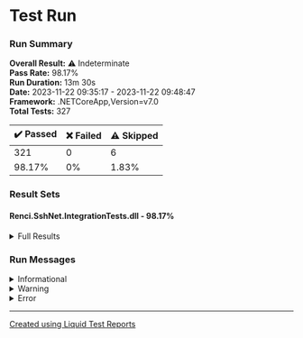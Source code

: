 ﻿
# Test Run
### Run Summary

<p>
<strong>Overall Result:</strong> ⚠️ Indeterminate <br />
<strong>Pass Rate:</strong> 98.17% <br />
<strong>Run Duration:</strong> 13m 30s  <br />
<strong>Date:</strong> 2023-11-22 09:35:17 - 2023-11-22 09:48:47 <br />
<strong>Framework:</strong> .NETCoreApp,Version=v7.0 <br />
<strong>Total Tests:</strong> 327 <br />
</p>

<table>
<thead>
<tr>
<th>✔️ Passed</th>
<th>❌ Failed</th>
<th>⚠️ Skipped</th>
</tr>
</thead>
<tbody>
<tr>
<td>321</td>
<td>0</td>
<td>6</td>
</tr>
<tr>
<td>98.17%</td>
<td>0%</td>
<td>1.83%</td>
</tr>
</tbody>
</table>

### Result Sets
#### Renci.SshNet.IntegrationTests.dll - 98.17%
<details>
<summary>Full Results</summary>
<table>
<thead>
<tr>
<th>Result</th>
<th>Test</th>
<th>Duration</th>
</tr>
</thead>
<tr>
<td> ✔️ Passed </td>
<td>Multifactor_PublicKey</td>
<td>2s 452ms</td>
</tr>
<tr>
<td> ✔️ Passed </td>
<td>Multifactor_PublicKey_Connect_Then_Reconnect</td>
<td>2s 636ms</td>
</tr>
<tr>
<td> ✔️ Passed </td>
<td>Multifactor_PublicKeyWithPassPhrase</td>
<td>1s 739ms</td>
</tr>
<tr>
<td> ✔️ Passed </td>
<td>Multifactor_PublicKeyWithEmptyPassPhrase</td>
<td>963ms</td>
</tr>
<tr>
<td> ✔️ Passed </td>
<td>Multifactor_PublicKey_MultiplePrivateKey</td>
<td>1s 714ms</td>
</tr>
<tr>
<td> ✔️ Passed </td>
<td>Multifactor_PublicKey_MultipleAuthenticationMethod</td>
<td>1s 725ms</td>
</tr>
<tr>
<td> ✔️ Passed </td>
<td>Multifactor_KeyboardInteractiveAndPublicKey</td>
<td>1s 680ms</td>
</tr>
<tr>
<td> ✔️ Passed </td>
<td>Multifactor_Password_ExceedsPartialSuccessLimit</td>
<td>1s 116ms</td>
</tr>
<tr>
<td> ✔️ Passed </td>
<td>Multifactor_Password_MatchPartialSuccessLimit</td>
<td>1s 148ms</td>
</tr>
<tr>
<td> ✔️ Passed </td>
<td>Multifactor_Password_Or_PublicKeyAndKeyboardInteractive</td>
<td>1s 709ms</td>
</tr>
<tr>
<td> ✔️ Passed </td>
<td>Multifactor_Password_Or_PublicKeyAndPassword_BadPassword</td>
<td>4s 623ms</td>
</tr>
<tr>
<td> ✔️ Passed </td>
<td>Multifactor_PasswordAndPublicKey_Or_PasswordAndPassword</td>
<td>3s 546ms</td>
</tr>
<tr>
<td> ✔️ Passed </td>
<td>Multifactor_PasswordAndPassword_Or_PublicKey</td>
<td>1s 277ms</td>
</tr>
<tr>
<td> ✔️ Passed </td>
<td>Multifactor_Password_Or_Password</td>
<td>1s 245ms</td>
</tr>
<tr>
<td> ✔️ Passed </td>
<td>KeyboardInteractive_PasswordExpired</td>
<td>1s 308ms</td>
</tr>
<tr>
<td> ✔️ Passed </td>
<td>KeyboardInteractiveConnectionInfo</td>
<td>1s 66ms</td>
</tr>
<tr>
<td> ✔️ Passed </td>
<td>TripledesCbc</td>
<td>1s 474ms</td>
</tr>
<tr>
<td> ✔️ Passed </td>
<td>Aes128Cbc</td>
<td>1s 439ms</td>
</tr>
<tr>
<td> ✔️ Passed </td>
<td>Aes192Cbc</td>
<td>1s 469ms</td>
</tr>
<tr>
<td> ✔️ Passed </td>
<td>Aes256Cbc</td>
<td>1s 482ms</td>
</tr>
<tr>
<td> ✔️ Passed </td>
<td>Aes128Ctr</td>
<td>1s 478ms</td>
</tr>
<tr>
<td> ✔️ Passed </td>
<td>Aes192Ctr</td>
<td>1s 469ms</td>
</tr>
<tr>
<td> ✔️ Passed </td>
<td>Aes256Ctr</td>
<td>1s 449ms</td>
</tr>
<tr>
<td> ✔️ Passed </td>
<td>Common_CreateMoreChannelsThanMaxSessions</td>
<td>1s 149ms</td>
</tr>
<tr>
<td> ✔️ Passed </td>
<td>Common_DisposeAfterLossOfNetworkConnectivity</td>
<td>1s 478ms</td>
</tr>
<tr>
<td> ✔️ Passed </td>
<td>Common_DetectLossOfNetworkConnectivityThroughKeepAlive</td>
<td>1s 490ms</td>
</tr>
<tr>
<td> ✔️ Passed </td>
<td>Common_DetectConnectionResetThroughSftpInvocation</td>
<td>1s 389ms</td>
</tr>
<tr>
<td> ✔️ Passed </td>
<td>Common_LossOfNetworkConnectivityDisconnectAndConnect</td>
<td>2s 240ms</td>
</tr>
<tr>
<td> ✔️ Passed </td>
<td>Common_DetectLossOfNetworkConnectivityThroughSftpInvocation</td>
<td>1s 459ms</td>
</tr>
<tr>
<td> ✔️ Passed </td>
<td>Common_DetectSessionKilledOnServer</td>
<td>1s 340ms</td>
</tr>
<tr>
<td> ✔️ Passed </td>
<td>Common_HostKeyValidation_Failure</td>
<td>498ms</td>
</tr>
<tr>
<td> ✔️ Passed </td>
<td>Common_HostKeyValidation_Success</td>
<td>1s 129ms</td>
</tr>
<tr>
<td> ✔️ Passed </td>
<td>Common_HostKeyValidationSHA256_Success</td>
<td>1s 130ms</td>
</tr>
<tr>
<td> ✔️ Passed </td>
<td>Common_HostKeyValidationMD5_Success</td>
<td>1s 131ms</td>
</tr>
<tr>
<td> ✔️ Passed </td>
<td>Common_ServerRejectsConnection</td>
<td>811ms</td>
</tr>
<tr>
<td> ✔️ Passed </td>
<td>HmacMd5</td>
<td>1s 425ms</td>
</tr>
<tr>
<td> ✔️ Passed </td>
<td>HmacMd5_96</td>
<td>1s 450ms</td>
</tr>
<tr>
<td> ✔️ Passed </td>
<td>HmacSha1</td>
<td>1s 441ms</td>
</tr>
<tr>
<td> ✔️ Passed </td>
<td>HmacSha1_96</td>
<td>1s 458ms</td>
</tr>
<tr>
<td> ✔️ Passed </td>
<td>HmacSha2_256</td>
<td>1s 460ms</td>
</tr>
<tr>
<td> ✔️ Passed </td>
<td>HmacSha2_512</td>
<td>1s 418ms</td>
</tr>
<tr>
<td> ✔️ Passed </td>
<td>SshDss</td>
<td>2s 313ms</td>
</tr>
<tr>
<td> ✔️ Passed </td>
<td>SshRsa</td>
<td>1s 446ms</td>
</tr>
<tr>
<td> ✔️ Passed </td>
<td>SshRsaSha256</td>
<td>1s 411ms</td>
</tr>
<tr>
<td> ✔️ Passed </td>
<td>SshRsaSha512</td>
<td>1s 439ms</td>
</tr>
<tr>
<td> ✔️ Passed </td>
<td>SshEd25519</td>
<td>1s 398ms</td>
</tr>
<tr>
<td> ✔️ Passed </td>
<td>Curve25519Sha256</td>
<td>1s 469ms</td>
</tr>
<tr>
<td> ✔️ Passed </td>
<td>Curve25519Sha256Libssh</td>
<td>1s 470ms</td>
</tr>
<tr>
<td> ✔️ Passed </td>
<td>DiffieHellmanGroup1Sha1</td>
<td>3s 121ms</td>
</tr>
<tr>
<td> ✔️ Passed </td>
<td>DiffieHellmanGroup14Sha1</td>
<td>7s 649ms</td>
</tr>
<tr>
<td> ✔️ Passed </td>
<td>DiffieHellmanGroup14Sha256</td>
<td>7s 587ms</td>
</tr>
<tr>
<td> ✔️ Passed </td>
<td>DiffieHellmanGroup16Sha512</td>
<td>25s 529ms</td>
</tr>
<tr>
<td> ⚠️ Skipped </td>
<td>DiffieHellmanGroup18Sha512</td>
<td></td>
</tr>
<tr>
<td> ✔️ Passed </td>
<td>DiffieHellmanGroupExchangeSha1</td>
<td>7s 598ms</td>
</tr>
<tr>
<td> ✔️ Passed </td>
<td>DiffieHellmanGroupExchangeSha256</td>
<td>7s 635ms</td>
</tr>
<tr>
<td> ✔️ Passed </td>
<td>EcdhSha2Nistp256</td>
<td>1s 804ms</td>
</tr>
<tr>
<td> ✔️ Passed </td>
<td>EcdhSha2Nistp384</td>
<td>1s 983ms</td>
</tr>
<tr>
<td> ✔️ Passed </td>
<td>EcdhSha2Nistp521</td>
<td>2s 265ms</td>
</tr>
<tr>
<td> ✔️ Passed </td>
<td>SshDss</td>
<td>838ms</td>
</tr>
<tr>
<td> ✔️ Passed </td>
<td>SshRsa</td>
<td>1s 460ms</td>
</tr>
<tr>
<td> ✔️ Passed </td>
<td>SshRsaSha256</td>
<td>1s 461ms</td>
</tr>
<tr>
<td> ✔️ Passed </td>
<td>SshRsaSha512</td>
<td>1s 428ms</td>
</tr>
<tr>
<td> ✔️ Passed </td>
<td>Ecdsa256</td>
<td>849ms</td>
</tr>
<tr>
<td> ✔️ Passed </td>
<td>Ecdsa384</td>
<td>3s 198ms</td>
</tr>
<tr>
<td> ✔️ Passed </td>
<td>Ecdsa521</td>
<td>3s 150ms</td>
</tr>
<tr>
<td> ✔️ Passed </td>
<td>Ed25519</td>
<td>3s 220ms</td>
</tr>
<tr>
<td> ✔️ Passed </td>
<td>Upload_And_Download_FileStream</td>
<td>162ms</td>
</tr>
<tr>
<td> ✔️ Passed </td>
<td>Scp_Download_Stream_DirectoryDoesNotExist</td>
<td>2s 245ms</td>
</tr>
<tr>
<td> ✔️ Passed </td>
<td>Scp_Download_Stream_DirectoryDoesNotExist</td>
<td>2s 239ms</td>
</tr>
<tr>
<td> ✔️ Passed </td>
<td>Scp_Download_Stream_FileDoesNotExist</td>
<td>2s 223ms</td>
</tr>
<tr>
<td> ✔️ Passed </td>
<td>Scp_Download_DirectoryInfo_DirectoryDoesNotExist</td>
<td>2s 229ms</td>
</tr>
<tr>
<td> ✔️ Passed </td>
<td>Scp_Download_DirectoryInfo_ExistingFile</td>
<td>3s 44ms</td>
</tr>
<tr>
<td> ✔️ Passed </td>
<td>Scp_Download_DirectoryInfo_ExistingDirectory</td>
<td>3s 130ms</td>
</tr>
<tr>
<td> ✔️ Passed </td>
<td>Scp_Download_DirectoryInfo_ExistingDirectory</td>
<td>3s 138ms</td>
</tr>
<tr>
<td> ✔️ Passed </td>
<td>Scp_Download_FileInfo_DirectoryDoesNotExist</td>
<td>2s 211ms</td>
</tr>
<tr>
<td> ✔️ Passed </td>
<td>Scp_Download_FileInfo_FileDoesNotExist</td>
<td>2s 252ms</td>
</tr>
<tr>
<td> ✔️ Passed </td>
<td>Scp_Download_FileInfo_ExistingDirectory</td>
<td>2s 270ms</td>
</tr>
<tr>
<td> ✔️ Passed </td>
<td>Scp_Download_FileInfo_ExistingFile</td>
<td>3s 31ms</td>
</tr>
<tr>
<td> ✔️ Passed </td>
<td>Scp_Download_FileInfo_ExistingFile</td>
<td>3s 39ms</td>
</tr>
<tr>
<td> ✔️ Passed </td>
<td>Scp_Download_FileInfo_ExistingFile</td>
<td>3s 19ms</td>
</tr>
<tr>
<td> ✔️ Passed </td>
<td>Scp_Download_FileInfo_ExistingFile</td>
<td>3s 58ms</td>
</tr>
<tr>
<td> ✔️ Passed </td>
<td>Scp_Download_FileInfo_ExistingFile</td>
<td>3s 47ms</td>
</tr>
<tr>
<td> ✔️ Passed </td>
<td>Scp_Download_FileInfo_ExistingFile</td>
<td>3s 70ms</td>
</tr>
<tr>
<td> ✔️ Passed </td>
<td>Scp_Download_Stream_ExistingDirectory</td>
<td>2s 261ms</td>
</tr>
<tr>
<td> ✔️ Passed </td>
<td>Scp_Download_Stream_ExistingFile</td>
<td>2s 988ms</td>
</tr>
<tr>
<td> ✔️ Passed </td>
<td>Scp_Download_Stream_ExistingFile</td>
<td>2s 990ms</td>
</tr>
<tr>
<td> ✔️ Passed </td>
<td>Scp_Download_Stream_ExistingFile</td>
<td>3s 40ms</td>
</tr>
<tr>
<td> ✔️ Passed </td>
<td>Scp_Download_Stream_ExistingFile</td>
<td>3s 38ms</td>
</tr>
<tr>
<td> ✔️ Passed </td>
<td>Scp_Download_Stream_ExistingFile</td>
<td>3s 39ms</td>
</tr>
<tr>
<td> ✔️ Passed </td>
<td>Scp_Download_Stream_ExistingFile</td>
<td>2s 990ms</td>
</tr>
<tr>
<td> ✔️ Passed </td>
<td>Scp_Upload_FileStream_DirectoryDoesNotExist</td>
<td>2s 242ms</td>
</tr>
<tr>
<td> ✔️ Passed </td>
<td>Scp_Upload_FileStream_ExistingDirectory</td>
<td>3s 57ms</td>
</tr>
<tr>
<td> ✔️ Passed </td>
<td>Scp_Upload_FileStream_ExistingFile</td>
<td>3s 767ms</td>
</tr>
<tr>
<td> ✔️ Passed </td>
<td>Scp_Upload_FileStream_FileDoesNotExist</td>
<td>3s 856ms</td>
</tr>
<tr>
<td> ✔️ Passed </td>
<td>Scp_Upload_FileStream_FileDoesNotExist</td>
<td>3s 800ms</td>
</tr>
<tr>
<td> ✔️ Passed </td>
<td>Scp_Upload_FileStream_FileDoesNotExist</td>
<td>3s 800ms</td>
</tr>
<tr>
<td> ✔️ Passed </td>
<td>Scp_Upload_FileStream_FileDoesNotExist</td>
<td>3s 769ms</td>
</tr>
<tr>
<td> ✔️ Passed </td>
<td>Scp_Upload_FileStream_FileDoesNotExist</td>
<td>3s 774ms</td>
</tr>
<tr>
<td> ✔️ Passed </td>
<td>Scp_Upload_FileInfo_DirectoryDoesNotExist</td>
<td>2s 979ms</td>
</tr>
<tr>
<td> ✔️ Passed </td>
<td>Scp_Upload_FileInfo_ExistingDirectory</td>
<td>3s 3ms</td>
</tr>
<tr>
<td> ✔️ Passed </td>
<td>Scp_Upload_FileInfo_ExistingFile</td>
<td>3s 763ms</td>
</tr>
<tr>
<td> ✔️ Passed </td>
<td>Scp_Upload_FileInfo_FileDoesNotExist</td>
<td>3s 800ms</td>
</tr>
<tr>
<td> ✔️ Passed </td>
<td>Scp_Upload_FileInfo_FileDoesNotExist</td>
<td>4s 700ms</td>
</tr>
<tr>
<td> ✔️ Passed </td>
<td>Scp_Upload_FileInfo_FileDoesNotExist</td>
<td>3s 806ms</td>
</tr>
<tr>
<td> ✔️ Passed </td>
<td>Scp_Upload_FileInfo_FileDoesNotExist</td>
<td>3s 799ms</td>
</tr>
<tr>
<td> ✔️ Passed </td>
<td>Scp_Upload_FileInfo_FileDoesNotExist</td>
<td>3s 860ms</td>
</tr>
<tr>
<td> ✔️ Passed </td>
<td>Scp_Upload_FileInfo_FileDoesNotExist</td>
<td>3s 801ms</td>
</tr>
<tr>
<td> ✔️ Passed </td>
<td>Scp_Upload_DirectoryInfo_DirectoryDoesNotExist</td>
<td>3s 15ms</td>
</tr>
<tr>
<td> ✔️ Passed </td>
<td>Scp_Upload_DirectoryInfo_ExistingDirectory</td>
<td>3s 971ms</td>
</tr>
<tr>
<td> ✔️ Passed </td>
<td>Scp_Upload_DirectoryInfo_ExistingDirectory</td>
<td>3s 951ms</td>
</tr>
<tr>
<td> ✔️ Passed </td>
<td>Scp_Upload_DirectoryInfo_ExistingDirectory</td>
<td>3s 194ms</td>
</tr>
<tr>
<td> ✔️ Passed </td>
<td>Scp_Upload_DirectoryInfo_ExistingFile</td>
<td>2s 234ms</td>
</tr>
<tr>
<td> ✔️ Passed </td>
<td>Create_directory_with_contents_and_list_it</td>
<td>206ms</td>
</tr>
<tr>
<td> ✔️ Passed </td>
<td>Create_directory_with_contents_and_list_it_async</td>
<td>202ms</td>
</tr>
<tr>
<td> ✔️ Passed </td>
<td>Test_Sftp_ListDirectory_Permission_Denied</td>
<td>163ms</td>
</tr>
<tr>
<td> ✔️ Passed </td>
<td>Sftp_UploadFile_FileStream (0)</td>
<td>782ms</td>
</tr>
<tr>
<td> ✔️ Passed </td>
<td>Sftp_UploadFile_FileStream (5242880)</td>
<td>1s 758ms</td>
</tr>
<tr>
<td> ✔️ Passed </td>
<td>Sftp_ConnectDisconnect_Serial</td>
<td>1m 15s </td>
</tr>
<tr>
<td> ✔️ Passed </td>
<td>Sftp_ConnectDisconnect_Parallel</td>
<td>2m 28s </td>
</tr>
<tr>
<td> ✔️ Passed </td>
<td>Sftp_BeginUploadFile</td>
<td>793ms</td>
</tr>
<tr>
<td> ✔️ Passed </td>
<td>Sftp_Create_ExistingFile</td>
<td>796ms</td>
</tr>
<tr>
<td> ✔️ Passed </td>
<td>Sftp_Create_DirectoryDoesNotExist</td>
<td>755ms</td>
</tr>
<tr>
<td> ✔️ Passed </td>
<td>Sftp_Create_FileDoesNotExist</td>
<td>885ms</td>
</tr>
<tr>
<td> ✔️ Passed </td>
<td>Sftp_AppendAllLines_NoEncoding_ExistingFile</td>
<td>787ms</td>
</tr>
<tr>
<td> ✔️ Passed </td>
<td>Sftp_AppendAllLines_NoEncoding_DirectoryDoesNotExist</td>
<td>774ms</td>
</tr>
<tr>
<td> ✔️ Passed </td>
<td>Sftp_AppendAllLines_NoEncoding_FileDoesNotExist</td>
<td>789ms</td>
</tr>
<tr>
<td> ✔️ Passed </td>
<td>Sftp_AppendAllText_NoEncoding_ExistingFile</td>
<td>796ms</td>
</tr>
<tr>
<td> ✔️ Passed </td>
<td>Sftp_AppendAllText_NoEncoding_DirectoryDoesNotExist</td>
<td>784ms</td>
</tr>
<tr>
<td> ✔️ Passed </td>
<td>Sftp_AppendAllText_NoEncoding_FileDoesNotExist</td>
<td>789ms</td>
</tr>
<tr>
<td> ✔️ Passed </td>
<td>Sftp_AppendText_NoEncoding_ExistingFile</td>
<td>794ms</td>
</tr>
<tr>
<td> ✔️ Passed </td>
<td>Sftp_AppendText_NoEncoding_DirectoryDoesNotExist</td>
<td>753ms</td>
</tr>
<tr>
<td> ✔️ Passed </td>
<td>Sftp_AppendText_NoEncoding_FileDoesNotExist</td>
<td>783ms</td>
</tr>
<tr>
<td> ✔️ Passed </td>
<td>Sftp_AppendAllLines_Encoding_ExistingFile</td>
<td>795ms</td>
</tr>
<tr>
<td> ✔️ Passed </td>
<td>Sftp_AppendAllLines_Encoding_DirectoryDoesNotExist</td>
<td>760ms</td>
</tr>
<tr>
<td> ✔️ Passed </td>
<td>Sftp_AppendAllLines_Encoding_FileDoesNotExist</td>
<td>782ms</td>
</tr>
<tr>
<td> ✔️ Passed </td>
<td>Sftp_AppendAllText_Encoding_ExistingFile</td>
<td>787ms</td>
</tr>
<tr>
<td> ✔️ Passed </td>
<td>Sftp_AppendAllText_Encoding_DirectoryDoesNotExist</td>
<td>769ms</td>
</tr>
<tr>
<td> ✔️ Passed </td>
<td>Sftp_AppendAllText_Encoding_FileDoesNotExist</td>
<td>781ms</td>
</tr>
<tr>
<td> ✔️ Passed </td>
<td>Sftp_AppendText_Encoding_ExistingFile</td>
<td>796ms</td>
</tr>
<tr>
<td> ✔️ Passed </td>
<td>Sftp_AppendText_Encoding_DirectoryDoesNotExist</td>
<td>750ms</td>
</tr>
<tr>
<td> ✔️ Passed </td>
<td>Sftp_AppendText_Encoding_FileDoesNotExist</td>
<td>775ms</td>
</tr>
<tr>
<td> ✔️ Passed </td>
<td>Sftp_CreateText_NoEncoding_ExistingFile</td>
<td>807ms</td>
</tr>
<tr>
<td> ✔️ Passed </td>
<td>Sftp_CreateText_NoEncoding_DirectoryDoesNotExist</td>
<td>767ms</td>
</tr>
<tr>
<td> ✔️ Passed </td>
<td>Sftp_CreateText_NoEncoding_FileDoesNotExist</td>
<td>784ms</td>
</tr>
<tr>
<td> ✔️ Passed </td>
<td>Sftp_CreateText_Encoding_ExistingFile</td>
<td>793ms</td>
</tr>
<tr>
<td> ✔️ Passed </td>
<td>Sftp_CreateText_Encoding_DirectoryDoesNotExist</td>
<td>763ms</td>
</tr>
<tr>
<td> ✔️ Passed </td>
<td>Sftp_CreateText_Encoding_FileDoesNotExist</td>
<td>807ms</td>
</tr>
<tr>
<td> ✔️ Passed </td>
<td>Sftp_DownloadFile_FileDoesNotExist</td>
<td>765ms</td>
</tr>
<tr>
<td> ✔️ Passed </td>
<td>Sftp_ReadAllBytes_ExistingFile</td>
<td>799ms</td>
</tr>
<tr>
<td> ✔️ Passed </td>
<td>Sftp_ReadAllBytes_FileDoesNotExist</td>
<td>765ms</td>
</tr>
<tr>
<td> ✔️ Passed </td>
<td>Sftp_ReadAllLines_NoEncoding_ExistingFile</td>
<td>794ms</td>
</tr>
<tr>
<td> ✔️ Passed </td>
<td>Sftp_ReadAllLines_NoEncoding_FileDoesNotExist</td>
<td>767ms</td>
</tr>
<tr>
<td> ✔️ Passed </td>
<td>Sftp_ReadAllLines_Encoding_ExistingFile</td>
<td>781ms</td>
</tr>
<tr>
<td> ✔️ Passed </td>
<td>Sftp_ReadAllLines_Encoding_FileDoesNotExist</td>
<td>766ms</td>
</tr>
<tr>
<td> ✔️ Passed </td>
<td>Sftp_ReadAllText_NoEncoding_ExistingFile</td>
<td>771ms</td>
</tr>
<tr>
<td> ✔️ Passed </td>
<td>Sftp_ReadAllText_NoEncoding_FileDoesNotExist</td>
<td>779ms</td>
</tr>
<tr>
<td> ✔️ Passed </td>
<td>Sftp_ReadAllText_Encoding_ExistingFile</td>
<td>789ms</td>
</tr>
<tr>
<td> ✔️ Passed </td>
<td>Sftp_ReadAllText_Encoding_FileDoesNotExist</td>
<td>769ms</td>
</tr>
<tr>
<td> ✔️ Passed </td>
<td>Sftp_ReadLines_NoEncoding_ExistingFile</td>
<td>784ms</td>
</tr>
<tr>
<td> ✔️ Passed </td>
<td>Sftp_ReadLines_NoEncoding_FileDoesNotExist</td>
<td>765ms</td>
</tr>
<tr>
<td> ✔️ Passed </td>
<td>Sftp_ReadLines_Encoding_ExistingFile</td>
<td>773ms</td>
</tr>
<tr>
<td> ✔️ Passed </td>
<td>Sftp_ReadLines_Encoding_FileDoesNotExist</td>
<td>765ms</td>
</tr>
<tr>
<td> ✔️ Passed </td>
<td>Sftp_WriteAllBytes_DirectoryDoesNotExist</td>
<td>770ms</td>
</tr>
<tr>
<td> ✔️ Passed </td>
<td>Sftp_WriteAllBytes_ExistingFile</td>
<td>821ms</td>
</tr>
<tr>
<td> ✔️ Passed </td>
<td>Sftp_WriteAllBytes_FileDoesNotExist</td>
<td>778ms</td>
</tr>
<tr>
<td> ✔️ Passed </td>
<td>Sftp_WriteAllLines_IEnumerable_NoEncoding_DirectoryDoesNotExist</td>
<td>770ms</td>
</tr>
<tr>
<td> ✔️ Passed </td>
<td>Sftp_WriteAllLines_IEnumerable_NoEncoding_ExistingFile</td>
<td>798ms</td>
</tr>
<tr>
<td> ✔️ Passed </td>
<td>Sftp_WriteAllLines_IEnumerable_NoEncoding_FileDoesNotExist</td>
<td>790ms</td>
</tr>
<tr>
<td> ✔️ Passed </td>
<td>Sftp_WriteAllLines_IEnumerable_Encoding_DirectoryDoesNotExist</td>
<td>807ms</td>
</tr>
<tr>
<td> ✔️ Passed </td>
<td>Sftp_WriteAllLines_IEnumerable_Encoding_ExistingFile</td>
<td>807ms</td>
</tr>
<tr>
<td> ✔️ Passed </td>
<td>Sftp_WriteAllLines_IEnumerable_Encoding_FileDoesNotExist</td>
<td>787ms</td>
</tr>
<tr>
<td> ✔️ Passed </td>
<td>Sftp_WriteAllLines_Array_NoEncoding_DirectoryDoesNotExist</td>
<td>758ms</td>
</tr>
<tr>
<td> ✔️ Passed </td>
<td>Sftp_WriteAllLines_Array_NoEncoding_ExistingFile</td>
<td>795ms</td>
</tr>
<tr>
<td> ✔️ Passed </td>
<td>Sftp_WriteAllLines_Array_NoEncoding_FileDoesNotExist</td>
<td>772ms</td>
</tr>
<tr>
<td> ✔️ Passed </td>
<td>Sftp_WriteAllLines_Array_Encoding_DirectoryDoesNotExist</td>
<td>776ms</td>
</tr>
<tr>
<td> ✔️ Passed </td>
<td>Sftp_WriteAllLines_Array_Encoding_ExistingFile</td>
<td>789ms</td>
</tr>
<tr>
<td> ✔️ Passed </td>
<td>Sftp_WriteAllLines_Array_Encoding_FileDoesNotExist</td>
<td>772ms</td>
</tr>
<tr>
<td> ✔️ Passed </td>
<td>Sftp_WriteAllText_NoEncoding_DirectoryDoesNotExist</td>
<td>769ms</td>
</tr>
<tr>
<td> ✔️ Passed </td>
<td>Sftp_WriteAllText_NoEncoding_ExistingFile</td>
<td>818ms</td>
</tr>
<tr>
<td> ✔️ Passed </td>
<td>Sftp_WriteAllText_NoEncoding_FileDoesNotExist</td>
<td>781ms</td>
</tr>
<tr>
<td> ✔️ Passed </td>
<td>Sftp_WriteAllText_Encoding_DirectoryDoesNotExist</td>
<td>768ms</td>
</tr>
<tr>
<td> ✔️ Passed </td>
<td>Sftp_WriteAllText_Encoding_ExistingFile</td>
<td>797ms</td>
</tr>
<tr>
<td> ✔️ Passed </td>
<td>Sftp_WriteAllText_Encoding_FileDoesNotExist</td>
<td>772ms</td>
</tr>
<tr>
<td> ✔️ Passed </td>
<td>Sftp_BeginDownloadFile_FileDoesNotExist</td>
<td>759ms</td>
</tr>
<tr>
<td> ✔️ Passed </td>
<td>Sftp_BeginListDirectory_DirectoryDoesNotExist</td>
<td>1s 502ms</td>
</tr>
<tr>
<td> ✔️ Passed </td>
<td>Sftp_BeginUploadFile_InputAndPath_DirectoryDoesNotExist</td>
<td>1s 578ms</td>
</tr>
<tr>
<td> ✔️ Passed </td>
<td>Sftp_BeginUploadFile_InputAndPath_FileDoesNotExist</td>
<td>790ms</td>
</tr>
<tr>
<td> ✔️ Passed </td>
<td>Sftp_BeginUploadFile_InputAndPath_ExistingFile</td>
<td>786ms</td>
</tr>
<tr>
<td> ✔️ Passed </td>
<td>Sftp_BeginUploadFile_InputAndPathAndCanOverride_CanOverrideIsFalse_DirectoryDoesNotExist</td>
<td>1s 590ms</td>
</tr>
<tr>
<td> ✔️ Passed </td>
<td>Sftp_BeginUploadFile_InputAndPathAndCanOverride_CanOverrideIsFalse_FileDoesNotExist</td>
<td>774ms</td>
</tr>
<tr>
<td> ✔️ Passed </td>
<td>Sftp_BeginUploadFile_InputAndPathAndCanOverride_CanOverrideIsFalse_ExistingFile</td>
<td>770ms</td>
</tr>
<tr>
<td> ✔️ Passed </td>
<td>Sftp_BeginUploadFile_InputAndPathAndCanOverride_CanOverrideIsTrue_DirectoryDoesNotExist</td>
<td>1s 602ms</td>
</tr>
<tr>
<td> ✔️ Passed </td>
<td>Sftp_BeginUploadFile_InputAndPathAndCanOverride_CanOverrideIsTrue_FileDoesNotExist</td>
<td>824ms</td>
</tr>
<tr>
<td> ✔️ Passed </td>
<td>Sftp_BeginUploadFile_InputAndPathAndCanOverride_CanOverrideIsTrue_ExistingFile</td>
<td>792ms</td>
</tr>
<tr>
<td> ✔️ Passed </td>
<td>Sftp_UploadAndDownloadBigFile</td>
<td>9s 175ms</td>
</tr>
<tr>
<td> ✔️ Passed </td>
<td>Sftp_CurrentWorkingDirectory</td>
<td>821ms</td>
</tr>
<tr>
<td> ✔️ Passed </td>
<td>Sftp_Exists</td>
<td>2s 399ms</td>
</tr>
<tr>
<td> ✔️ Passed </td>
<td>Sftp_ListDirectory</td>
<td>2s 355ms</td>
</tr>
<tr>
<td> ✔️ Passed </td>
<td>Sftp_ChangeDirectory_DirectoryDoesNotExist</td>
<td>1s 508ms</td>
</tr>
<tr>
<td> ✔️ Passed </td>
<td>Sftp_ChangeDirectory_DirectoryExists</td>
<td>2s 310ms</td>
</tr>
<tr>
<td> ✔️ Passed </td>
<td>Sftp_DownloadFile_MemoryStream</td>
<td>875ms</td>
</tr>
<tr>
<td> ✔️ Passed </td>
<td>Sftp_SubsystemExecution_Failed</td>
<td>2s 272ms</td>
</tr>
<tr>
<td> ✔️ Passed </td>
<td>Sftp_SftpFileStream_ReadAndWrite</td>
<td>823ms</td>
</tr>
<tr>
<td> ✔️ Passed </td>
<td>Sftp_SftpFileStream_SetLength_ReduceLength</td>
<td>850ms</td>
</tr>
<tr>
<td> ✔️ Passed </td>
<td>Sftp_SftpFileStream_Seek_BeyondEndOfFile_SeekOriginBegin</td>
<td>931ms</td>
</tr>
<tr>
<td> ✔️ Passed </td>
<td>Sftp_SftpFileStream_Seek_BeyondEndOfFile_SeekOriginEnd</td>
<td>991ms</td>
</tr>
<tr>
<td> ✔️ Passed </td>
<td>Sftp_SftpFileStream_Seek_NegativeOffSet_SeekOriginEnd</td>
<td>891ms</td>
</tr>
<tr>
<td> ✔️ Passed </td>
<td>Sftp_SftpFileStream_Seek_Issue253</td>
<td>821ms</td>
</tr>
<tr>
<td> ✔️ Passed </td>
<td>Sftp_SftpFileStream_Seek_WithinReadBuffer</td>
<td>921ms</td>
</tr>
<tr>
<td> ✔️ Passed </td>
<td>Sftp_SftpFileStream_SetLength_FileDoesNotExist</td>
<td>801ms</td>
</tr>
<tr>
<td> ✔️ Passed </td>
<td>Sftp_Open_Append_Write_ExistingFile</td>
<td>798ms</td>
</tr>
<tr>
<td> ✔️ Passed </td>
<td>Sftp_Open_Append_Write_FileDoesNotExist</td>
<td>790ms</td>
</tr>
<tr>
<td> ✔️ Passed </td>
<td>Sftp_Open_PathAndMode_ModeIsCreate_FileDoesNotExist</td>
<td>806ms</td>
</tr>
<tr>
<td> ✔️ Passed </td>
<td>Sftp_Open_PathAndMode_ModeIsCreate_ExistingFile</td>
<td>797ms</td>
</tr>
<tr>
<td> ✔️ Passed </td>
<td>Sftp_Open_PathAndModeAndAccess_ModeIsCreate_AccessIsReadWrite_FileDoesNotExist</td>
<td>783ms</td>
</tr>
<tr>
<td> ✔️ Passed </td>
<td>Sftp_Open_PathAndModeAndAccess_ModeIsCreate_AccessIsReadWrite_ExistingFile</td>
<td>788ms</td>
</tr>
<tr>
<td> ✔️ Passed </td>
<td>Sftp_Open_PathAndModeAndAccess_ModeIsCreate_AccessIsWrite_ExistingFile</td>
<td>777ms</td>
</tr>
<tr>
<td> ✔️ Passed </td>
<td>Sftp_Open_PathAndModeAndAccess_ModeIsCreate_AccessIsWrite_FileDoesNotExist</td>
<td>785ms</td>
</tr>
<tr>
<td> ✔️ Passed </td>
<td>Sftp_Open_CreateNew_Write_ExistingFile</td>
<td>793ms</td>
</tr>
<tr>
<td> ✔️ Passed </td>
<td>Sftp_Open_CreateNew_Write_FileDoesNotExist</td>
<td>791ms</td>
</tr>
<tr>
<td> ✔️ Passed </td>
<td>Sftp_Open_Open_Write_ExistingFile</td>
<td>808ms</td>
</tr>
<tr>
<td> ✔️ Passed </td>
<td>Sftp_Open_Open_Write_FileDoesNotExist</td>
<td>762ms</td>
</tr>
<tr>
<td> ✔️ Passed </td>
<td>Sftp_Open_OpenOrCreate_Write_ExistingFile</td>
<td>789ms</td>
</tr>
<tr>
<td> ✔️ Passed </td>
<td>Sftp_Open_OpenOrCreate_Write_FileDoesNotExist</td>
<td>797ms</td>
</tr>
<tr>
<td> ✔️ Passed </td>
<td>Sftp_Open_Truncate_Write_ExistingFile</td>
<td>790ms</td>
</tr>
<tr>
<td> ✔️ Passed </td>
<td>Sftp_Open_Truncate_Write_FileDoesNotExist</td>
<td>770ms</td>
</tr>
<tr>
<td> ✔️ Passed </td>
<td>Sftp_OpenRead</td>
<td>2s 54ms</td>
</tr>
<tr>
<td> ✔️ Passed </td>
<td>Sftp_SetLastAccessTime</td>
<td>774ms</td>
</tr>
<tr>
<td> ✔️ Passed </td>
<td>Sftp_SetLastAccessTimeUtc</td>
<td>782ms</td>
</tr>
<tr>
<td> ✔️ Passed </td>
<td>Sftp_SetLastWriteTime</td>
<td>782ms</td>
</tr>
<tr>
<td> ✔️ Passed </td>
<td>Sftp_SetLastWriteTimeUtc</td>
<td>768ms</td>
</tr>
<tr>
<td> ✔️ Passed </td>
<td>Echo_Command_with_all_characters</td>
<td>157ms</td>
</tr>
<tr>
<td> ✔️ Passed </td>
<td>Ssh_ShellStream_Exit</td>
<td>2s 486ms</td>
</tr>
<tr>
<td> ⚠️ Skipped </td>
<td>Ssh_ShellStream_IntermittendOutput</td>
<td></td>
</tr>
<tr>
<td> ✔️ Passed </td>
<td>Ssh_CreateShell</td>
<td>1s 469ms</td>
</tr>
<tr>
<td> ✔️ Passed </td>
<td>Ssh_Command_IntermittendOutput_EndExecute</td>
<td>4s 772ms</td>
</tr>
<tr>
<td> ⚠️ Skipped </td>
<td>Ssh_Command_IntermittendOutput_OutputStream</td>
<td></td>
</tr>
<tr>
<td> ✔️ Passed </td>
<td>Ssh_DynamicPortForwarding_DisposeSshClientWithoutStoppingPort</td>
<td>1s 585ms</td>
</tr>
<tr>
<td> ✔️ Passed </td>
<td>Ssh_DynamicPortForwarding_DomainName</td>
<td>2s 21ms</td>
</tr>
<tr>
<td> ✔️ Passed </td>
<td>Ssh_DynamicPortForwarding_IPv4</td>
<td>1s 579ms</td>
</tr>
<tr>
<td> ✔️ Passed </td>
<td>Ssh_LocalPortForwardingCloseChannels</td>
<td>2s 49ms</td>
</tr>
<tr>
<td> ✔️ Passed </td>
<td>Ssh_LocalPortForwarding</td>
<td>1s 920ms</td>
</tr>
<tr>
<td> ✔️ Passed </td>
<td>Ssh_RemotePortForwarding</td>
<td>1s 577ms</td>
</tr>
<tr>
<td> ✔️ Passed </td>
<td>Ssh_ExecuteShellScript</td>
<td>2s 361ms</td>
</tr>
<tr>
<td> ✔️ Passed </td>
<td>Test_PortForwarding_Local_Stop_Hangs_On_Wait</td>
<td>4s 97ms</td>
</tr>
<tr>
<td> ✔️ Passed </td>
<td>Test_PortForwarding_Local_Without_Connecting</td>
<td>1ms</td>
</tr>
<tr>
<td> ✔️ Passed </td>
<td>Test_Scp_File_Upload_Download</td>
<td>570ms</td>
</tr>
<tr>
<td> ✔️ Passed </td>
<td>Test_Scp_Stream_Upload_Download</td>
<td>548ms</td>
</tr>
<tr>
<td> ✔️ Passed </td>
<td>Test_Scp_10MB_File_Upload_Download</td>
<td>2s 641ms</td>
</tr>
<tr>
<td> ✔️ Passed </td>
<td>Test_Scp_10MB_Stream_Upload_Download</td>
<td>2s 582ms</td>
</tr>
<tr>
<td> ✔️ Passed </td>
<td>Test_Scp_Directory_Upload_Download</td>
<td>4s 968ms</td>
</tr>
<tr>
<td> ✔️ Passed </td>
<td>Test_Scp_File_20_Parallel_Upload_Download</td>
<td>4s 778ms</td>
</tr>
<tr>
<td> ✔️ Passed </td>
<td>Test_Scp_File_Upload_Download_Events</td>
<td>2s 411ms</td>
</tr>
<tr>
<td> ✔️ Passed </td>
<td>Test_Sftp_ChangeDirectory_Root_Dont_Exists</td>
<td>144ms</td>
</tr>
<tr>
<td> ✔️ Passed </td>
<td>Test_Sftp_ChangeDirectory_Root_With_Slash_Dont_Exists</td>
<td>161ms</td>
</tr>
<tr>
<td> ✔️ Passed </td>
<td>Test_Sftp_ChangeDirectory_Subfolder_Dont_Exists</td>
<td>160ms</td>
</tr>
<tr>
<td> ✔️ Passed </td>
<td>Test_Sftp_ChangeDirectory_Subfolder_With_Slash_Dont_Exists</td>
<td>150ms</td>
</tr>
<tr>
<td> ✔️ Passed </td>
<td>Test_Sftp_ChangeDirectory_Which_Exists</td>
<td>158ms</td>
</tr>
<tr>
<td> ✔️ Passed </td>
<td>Test_Sftp_ChangeDirectory_Which_Exists_With_Slash</td>
<td>160ms</td>
</tr>
<tr>
<td> ✔️ Passed </td>
<td>Test_Sftp_CreateDirectory_In_Current_Location</td>
<td>146ms</td>
</tr>
<tr>
<td> ✔️ Passed </td>
<td>Test_Sftp_CreateDirectory_In_Forbidden_Directory</td>
<td>149ms</td>
</tr>
<tr>
<td> ✔️ Passed </td>
<td>Test_Sftp_CreateDirectory_Invalid_Path</td>
<td>161ms</td>
</tr>
<tr>
<td> ✔️ Passed </td>
<td>Test_Sftp_CreateDirectory_Already_Exists</td>
<td>161ms</td>
</tr>
<tr>
<td> ✔️ Passed </td>
<td>Test_Sftp_DeleteDirectory_Which_Doesnt_Exists</td>
<td>146ms</td>
</tr>
<tr>
<td> ✔️ Passed </td>
<td>Test_Sftp_DeleteDirectory_Which_No_Permissions</td>
<td>168ms</td>
</tr>
<tr>
<td> ✔️ Passed </td>
<td>Test_Sftp_DeleteDirectory</td>
<td>165ms</td>
</tr>
<tr>
<td> ✔️ Passed </td>
<td>Test_Sftp_DeleteDirectory_Null</td>
<td>141ms</td>
</tr>
<tr>
<td> ✔️ Passed </td>
<td>Test_Sftp_Download_Forbidden</td>
<td>153ms</td>
</tr>
<tr>
<td> ✔️ Passed </td>
<td>Test_Sftp_Download_File_Not_Exists</td>
<td>161ms</td>
</tr>
<tr>
<td> ✔️ Passed </td>
<td>Test_Sftp_BeginDownloadFile_StreamIsNull</td>
<td>154ms</td>
</tr>
<tr>
<td> ✔️ Passed </td>
<td>Test_Sftp_BeginDownloadFile_FileNameIsWhiteSpace</td>
<td>148ms</td>
</tr>
<tr>
<td> ✔️ Passed </td>
<td>Test_Sftp_BeginDownloadFile_FileNameIsNull</td>
<td>148ms</td>
</tr>
<tr>
<td> ✔️ Passed </td>
<td>Test_Sftp_EndDownloadFile_Invalid_Async_Handle</td>
<td>244ms</td>
</tr>
<tr>
<td> ✔️ Passed </td>
<td>Test_Sftp_ListDirectory_Permission_Denied</td>
<td>149ms</td>
</tr>
<tr>
<td> ✔️ Passed </td>
<td>Test_Sftp_ListDirectory_Not_Exists</td>
<td>149ms</td>
</tr>
<tr>
<td> ✔️ Passed </td>
<td>Test_Sftp_ListDirectory_Current</td>
<td>167ms</td>
</tr>
<tr>
<td> ✔️ Passed </td>
<td>Test_Sftp_ListDirectoryAsync_Current</td>
<td>179ms</td>
</tr>
<tr>
<td> ✔️ Passed </td>
<td>Test_Sftp_ListDirectory_Empty</td>
<td>151ms</td>
</tr>
<tr>
<td> ✔️ Passed </td>
<td>Test_Sftp_ListDirectory_Null</td>
<td>137ms</td>
</tr>
<tr>
<td> ✔️ Passed </td>
<td>Test_Sftp_ListDirectory_HugeDirectory</td>
<td>41s 311ms</td>
</tr>
<tr>
<td> ✔️ Passed </td>
<td>Test_Sftp_Change_Directory</td>
<td>411ms</td>
</tr>
<tr>
<td> ✔️ Passed </td>
<td>Test_Sftp_ChangeDirectory_Null</td>
<td>144ms</td>
</tr>
<tr>
<td> ✔️ Passed </td>
<td>Test_Sftp_Call_EndListDirectory_Twice</td>
<td>152ms</td>
</tr>
<tr>
<td> ✔️ Passed </td>
<td>Test_Sftp_Rename_File</td>
<td>402ms</td>
</tr>
<tr>
<td> ✔️ Passed </td>
<td>Test_Sftp_RenameFile_Null</td>
<td>154ms</td>
</tr>
<tr>
<td> ✔️ Passed </td>
<td>Test_Sftp_RenameFileAsync</td>
<td>524ms</td>
</tr>
<tr>
<td> ✔️ Passed </td>
<td>Test_Sftp_RenameFileAsync_Null</td>
<td>145ms</td>
</tr>
<tr>
<td> ✔️ Passed </td>
<td>Test_Sftp_SynchronizeDirectories</td>
<td>308ms</td>
</tr>
<tr>
<td> ✔️ Passed </td>
<td>Test_Sftp_BeginSynchronizeDirectories</td>
<td>328ms</td>
</tr>
<tr>
<td> ✔️ Passed </td>
<td>Test_Sftp_Upload_And_Download_1MB_File</td>
<td>519ms</td>
</tr>
<tr>
<td> ✔️ Passed </td>
<td>Test_Sftp_Upload_Forbidden</td>
<td>168ms</td>
</tr>
<tr>
<td> ✔️ Passed </td>
<td>Test_Sftp_Multiple_Async_Upload_And_Download_10Files_5MB_Each</td>
<td>11s 531ms</td>
</tr>
<tr>
<td> ✔️ Passed </td>
<td>Test_Sftp_Ensure_Async_Delegates_Called_For_BeginFileUpload_BeginFileDownload_BeginListDirectory</td>
<td>1s 802ms</td>
</tr>
<tr>
<td> ✔️ Passed </td>
<td>Test_Sftp_BeginUploadFile_StreamIsNull</td>
<td>159ms</td>
</tr>
<tr>
<td> ✔️ Passed </td>
<td>Test_Sftp_BeginUploadFile_FileNameIsWhiteSpace</td>
<td>140ms</td>
</tr>
<tr>
<td> ✔️ Passed </td>
<td>Test_Sftp_BeginUploadFile_FileNameIsNull</td>
<td>148ms</td>
</tr>
<tr>
<td> ✔️ Passed </td>
<td>Test_Sftp_EndUploadFile_Invalid_Async_Handle</td>
<td>338ms</td>
</tr>
<tr>
<td> ✔️ Passed </td>
<td>Test_Get_Root_Directory</td>
<td>153ms</td>
</tr>
<tr>
<td> ✔️ Passed </td>
<td>Test_Get_Invalid_Directory</td>
<td>150ms</td>
</tr>
<tr>
<td> ✔️ Passed </td>
<td>Test_Get_File</td>
<td>154ms</td>
</tr>
<tr>
<td> ✔️ Passed </td>
<td>Test_Get_File_Null</td>
<td>141ms</td>
</tr>
<tr>
<td> ✔️ Passed </td>
<td>Test_Get_International_File</td>
<td>149ms</td>
</tr>
<tr>
<td> ✔️ Passed </td>
<td>Test_Sftp_SftpFile_MoveTo</td>
<td>247ms</td>
</tr>
<tr>
<td> ✔️ Passed </td>
<td>Test_Run_SingleCommand</td>
<td>145ms</td>
</tr>
<tr>
<td> ✔️ Passed </td>
<td>Test_Execute_SingleCommand</td>
<td>148ms</td>
</tr>
<tr>
<td> ⚠️ Skipped </td>
<td>Test_Execute_OutputStream</td>
<td>163ms</td>
</tr>
<tr>
<td> ⚠️ Skipped </td>
<td>Test_Execute_ExtendedOutputStream</td>
<td>136ms</td>
</tr>
<tr>
<td> ✔️ Passed </td>
<td>Test_Execute_Timeout</td>
<td>5s 141ms</td>
</tr>
<tr>
<td> ✔️ Passed </td>
<td>Test_Execute_Infinite_Timeout</td>
<td>10s 139ms</td>
</tr>
<tr>
<td> ✔️ Passed </td>
<td>Test_Execute_InvalidCommand</td>
<td>138ms</td>
</tr>
<tr>
<td> ✔️ Passed </td>
<td>Test_Execute_InvalidCommand_Then_Execute_ValidCommand</td>
<td>155ms</td>
</tr>
<tr>
<td> ✔️ Passed </td>
<td>Test_Execute_Command_with_ExtendedOutput</td>
<td>143ms</td>
</tr>
<tr>
<td> ✔️ Passed </td>
<td>Test_Execute_Command_Reconnect_Execute_Command</td>
<td>259ms</td>
</tr>
<tr>
<td> ✔️ Passed </td>
<td>Test_Execute_Command_ExitStatus</td>
<td>130ms</td>
</tr>
<tr>
<td> ✔️ Passed </td>
<td>Test_Execute_Command_Asynchronously</td>
<td>5s 187ms</td>
</tr>
<tr>
<td> ✔️ Passed </td>
<td>Test_Execute_Command_Asynchronously_With_Error</td>
<td>264ms</td>
</tr>
<tr>
<td> ✔️ Passed </td>
<td>Test_Execute_Command_Asynchronously_With_Callback</td>
<td>5s 187ms</td>
</tr>
<tr>
<td> ✔️ Passed </td>
<td>Test_Execute_Command_Asynchronously_With_Callback_On_Different_Thread</td>
<td>5s 182ms</td>
</tr>
<tr>
<td> ✔️ Passed </td>
<td>Test_Execute_Command_Same_Object_Different_Commands</td>
<td>146ms</td>
</tr>
<tr>
<td> ✔️ Passed </td>
<td>Test_Get_Result_Without_Execution</td>
<td>90ms</td>
</tr>
<tr>
<td> ✔️ Passed </td>
<td>Test_Get_Error_Without_Execution</td>
<td>111ms</td>
</tr>
<tr>
<td> ✔️ Passed </td>
<td>Test_EndExecute_Before_BeginExecute</td>
<td>83ms</td>
</tr>
<tr>
<td> ✔️ Passed </td>
<td>BeginExecuteTest</td>
<td>16s 222ms</td>
</tr>
<tr>
<td> ⚠️ Skipped </td>
<td>Test_Execute_Invalid_Command</td>
<td>160ms</td>
</tr>
<tr>
<td> ✔️ Passed </td>
<td>Test_MultipleThread_Example_MultipleConnections</td>
<td>1s 686ms</td>
</tr>
<tr>
<td> ✔️ Passed </td>
<td>Test_MultipleThread_100_MultipleConnections</td>
<td>1s 761ms</td>
</tr>
<tr>
<td> ✔️ Passed </td>
<td>Test_MultipleThread_100_MultipleSessions</td>
<td>526ms</td>
</tr>
</tbody>
</table>
</details>

### Run Messages
<details>
<summary>Informational</summary>
<pre><code>
</code></pre>
</details>

<details>
<summary>Warning</summary>
<pre><code>
</code></pre>
</details>

<details>
<summary>Error</summary>
<pre><code>
</code></pre>
</details>



----

[Created using Liquid Test Reports](https://github.com/kurtmkurtm/LiquidTestReports)